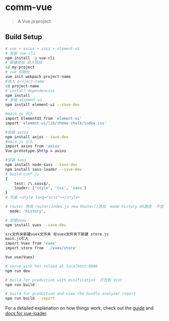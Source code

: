 # comm-vue

> A Vue.js project

## Build Setup

``` bash
# vue + axios + sass + element-ui
# 安装 vue-cli
npm install -g vue-cli
# 新建项目 进入项目
cd my-project 
# vue 初始化
vue init webpack project-name
#进入 project-name
cd project-name
# install dependencies
npm install
# 安装 element-ui
npm install element-ui --save-dev

#main.js 引入
import ElementUI from 'element-ui' 
import 'element-ui/lib/theme-chalk/index.css'

#安装 axios
npm install axios --save-dev
#main.js 引入
import axios from 'axios'
Vue.prototype.$http = axios

#安装 sass
npm install node-sass --save-dev
npm install sass-loader --save-dev
# build conf.js 
{
    test: /\.sass$/,
    loader: ['style', 'css', 'sass']
}
# 页面 <style lang="scss"></style>

# router 修改 router/index.js new Router()添加  mode history H5路径  不加默认/#/结尾
  mode: 'history', 

# 安装vuex 
npm install vuex --save-dev

src文件夹新建vuex文件夹 在vuex文件夹下新建 store.js
main.js引入
import Vuex from 'vuex'
import store from './vuex/store'

Vue.use(Vuex)

# serve with hot reload at localhost:8080 
npm run dev

# build for production with minification  打包到 dist
npm run build

# build for production and view the bundle analyzer report
npm run build --report
```

For a detailed explanation on how things work, check out the [guide](http://vuejs-templates.github.io/webpack/) and [docs for vue-loader](http://vuejs.github.io/vue-loader).
